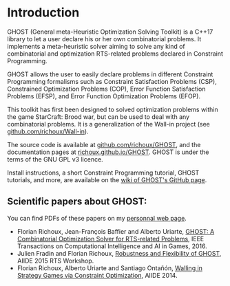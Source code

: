 Introduction
====

GHOST (General meta-Heuristic Optimization Solving Toolkit) is a C++17
library  to  let   a  user  declare  his  or   her  own  combinatorial
problems. It  implements a meta-heuristic  solver aiming to  solve any
kind of  combinatorial and optimization RTS-related  problems declared
in Constraint Programming.

GHOST  allows  the  user  to  easily  declare  problems  in  different
Constraint  Programming  formalisms  such as  Constraint  Satisfaction
Problems  (CSP),   Constrained  Optimization  Problems   (COP),  Error
Function Satisfaction Problems (EFSP), and Error Function Optimization
Problems (EFOP). 

This toolkit has  first been designed to  solved optimization problems
within the game StarCraft: Brood war, but can be used to deal with any
combinatorial problems. It is a  generalization of the Wall-in project
(see
[github.com/richoux/Wall-in](https://github.com/richoux/Wall-in)).

The         source         code        is         available         at
[github.com/richoux/GHOST](https://github.com/richoux/GHOST),  and the
documentation                         pages                         at
[richoux.github.io/GHOST](http://richoux.github.io/GHOST).   GHOST  is
under the terms of the GNU GPL v3 licence.

Install instructions,  a short Constraint Programming  tutorial, GHOST
tutorials,  and more,  are available  on the  [wiki of  GHOST's GitHub
page](https://github.com/richoux/GHOST/wiki/).

Scientific papers about GHOST:
----

You can find PDFs of these papers on my [personnal web page](https://richoux.fr).

  - Florian Richoux, Jean-François Baffier and Alberto Uriarte,
    [GHOST:  A  Combinatorial   Optimization  Solver  for  RTS-related
    Problems](https://doi.org/10.1109/TCIAIG.2016.2573199),
    IEEE Transactions  on Computational Intelligence and  AI in Games,
    2016.
  - Julien Fradin and Florian Richoux, [Robustness and Flexibility of GHOST](https://www.aaai.org/ocs/index.php/AIIDE/AIIDE15/paper/view/11558/11383), AIIDE 2015 RTS Workshop.
  - Florian Richoux, Alberto Uriarte and Santiago Ontañón, [Walling in
    Strategy Games via Constraint Optimization](https://www.aaai.org/ocs/index.php/AIIDE/AIIDE14/paper/view/8956), AIIDE 2014. 
